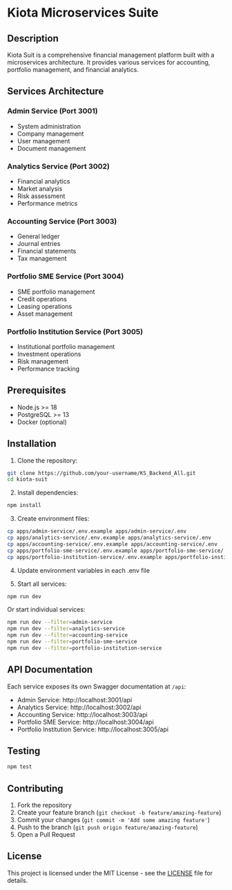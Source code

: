 # Kiota Microservices Suite

## Description
Kiota Suit is a comprehensive financial management platform built with a microservices architecture. It provides various services for accounting, portfolio management, and financial analytics.

## Services Architecture

### Admin Service (Port 3001)
- System administration
- Company management
- User management
- Document management

### Analytics Service (Port 3002)
- Financial analytics
- Market analysis
- Risk assessment
- Performance metrics

### Accounting Service (Port 3003)
- General ledger
- Journal entries
- Financial statements
- Tax management

### Portfolio SME Service (Port 3004)
- SME portfolio management
- Credit operations
- Leasing operations
- Asset management

### Portfolio Institution Service (Port 3005)
- Institutional portfolio management
- Investment operations
- Risk management
- Performance tracking

## Prerequisites
- Node.js >= 18
- PostgreSQL >= 13
- Docker (optional)

## Installation

1. Clone the repository:
```bash
git clone https://github.com/your-username/KS_Backend_All.git
cd kiota-suit
```

2. Install dependencies:
```bash
npm install
```

3. Create environment files:
```bash
cp apps/admin-service/.env.example apps/admin-service/.env
cp apps/analytics-service/.env.example apps/analytics-service/.env
cp apps/accounting-service/.env.example apps/accounting-service/.env
cp apps/portfolio-sme-service/.env.example apps/portfolio-sme-service/.env
cp apps/portfolio-institution-service/.env.example apps/portfolio-institution-service/.env
```

4. Update environment variables in each .env file

5. Start all services:
```bash
npm run dev
```

Or start individual services:
```bash
npm run dev --filter=admin-service
npm run dev --filter=analytics-service
npm run dev --filter=accounting-service
npm run dev --filter=portfolio-sme-service
npm run dev --filter=portfolio-institution-service
```

## API Documentation
Each service exposes its own Swagger documentation at `/api`:
- Admin Service: http://localhost:3001/api
- Analytics Service: http://localhost:3002/api
- Accounting Service: http://localhost:3003/api
- Portfolio SME Service: http://localhost:3004/api
- Portfolio Institution Service: http://localhost:3005/api

## Testing
```bash
npm test
```

## Contributing
1. Fork the repository
2. Create your feature branch (`git checkout -b feature/amazing-feature`)
3. Commit your changes (`git commit -m 'Add some amazing feature'`)
4. Push to the branch (`git push origin feature/amazing-feature`)
5. Open a Pull Request

## License
This project is licensed under the MIT License - see the [LICENSE](LICENSE) file for details.
